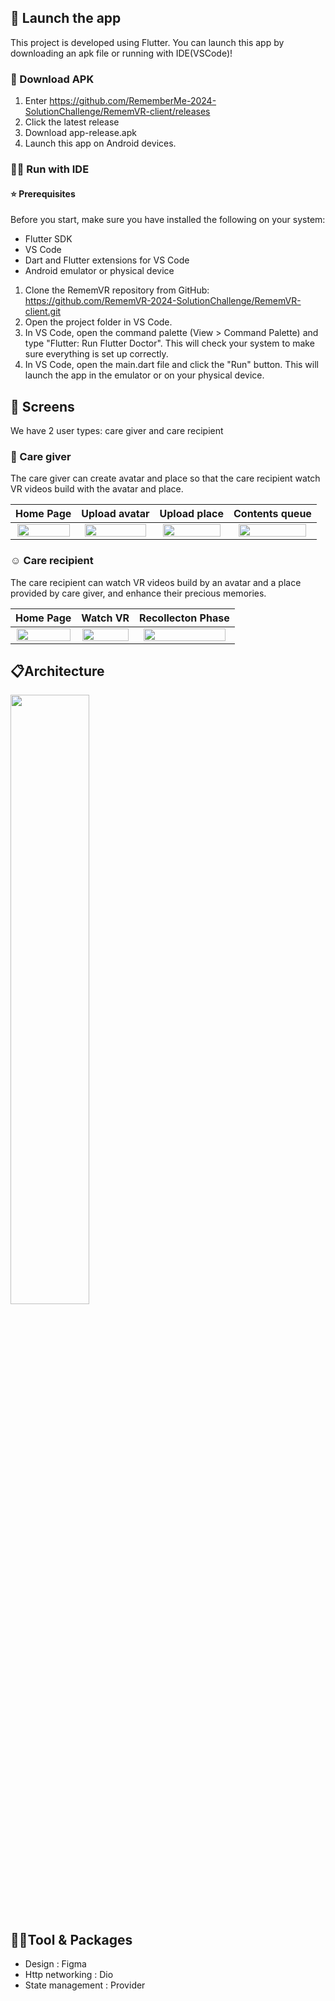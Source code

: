 
## 🚀 Launch the app

This project is developed using Flutter. You can launch this app by downloading an apk file or running with IDE(VSCode)!

### 📝 Download APK
1. Enter https://github.com/RememberMe-2024-SolutionChallenge/RememVR-client/releases
2. Click the latest release
3. Download app-release.apk
4. Launch this app on Android devices.

### 🏃‍♀️ Run with IDE

#### ⭐ Prerequisites

Before you start, make sure you have installed the following on your system:

- Flutter SDK
- VS Code
- Dart and Flutter extensions for VS Code
- Android emulator or physical device

1. Clone the RememVR repository from GitHub: https://github.com/RememVR-2024-SolutionChallenge/RememVR-client.git
2. Open the project folder in VS Code.
3. In VS Code, open the command palette (View > Command Palette) and type "Flutter: Run Flutter Doctor". This will check your system to make sure everything is set up correctly.
4. In VS Code, open the main.dart file and click the "Run" button. This will launch the app in the emulator or on your physical device.


## 📱 Screens
We have 2 user types: care giver and care recipient
### 👐 Care giver
The care giver can create avatar and place so that the care recipient watch VR videos build with the avatar and place.

|Home Page                    |   Upload avatar             |   Upload place           |  Contents queue    |
|:-------------------------:|:-------------------------:|:-------------------------:|:-------------------------:|
<img src="https://github.com/RememVR-2024-SolutionChallenge/RememVR-client/assets/101000358/b1dccbb2-b54c-4278-b235-9639994358e9" width='97%'>|<img src="https://github.com/RememVR-2024-SolutionChallenge/RememVR-client/assets/101000358/a94a6c34-7613-4596-9503-4e9d10542860" width='95%'>|<img src="https://github.com/RememVR-2024-SolutionChallenge/RememVR-client/assets/101000358/b0332b9e-1855-4726-a329-01ab141b240b" width='95%'>|<img src="https://github.com/RememVR-2024-SolutionChallenge/RememVR-client/assets/101000358/cf75b45f-a97f-4257-b08a-6e4c1d71242f" width='93%'>

### :relaxed: Care recipient
The care recipient can watch VR videos build by an avatar and a place provided by care giver, and enhance their precious memories.

|Home Page                    |   Watch VR             |     Recollecton Phase   | 
|:-------------------------:|:-------------------------:|:-------------------------:|
<img src="https://github.com/RememVR-2024-SolutionChallenge/RememVR-client/assets/101000358/fe0b7ed8-f946-4b9f-a21c-be84744107e8" width='98%'>|<img src="https://github.com/RememVR-2024-SolutionChallenge/RememVR-client/assets/101000358/50ebba2e-f022-4ffe-a669-d7b65deac1bd" width='98%'>|<img src="https://github.com/RememVR-2024-SolutionChallenge/RememVR-client/assets/101000358/7799e63e-1976-4266-a92f-bb66ad2b7cb2" width='95%'>


## 📋Architecture
<img src="https://github.com/RememberMe-2024-SolutionChallenge/RememVR-client/assets/101000358/5fc52680-0759-47b9-9a0a-b46761ea27cc" width='50%'>

## 👩‍💻Tool & Packages
- Design : Figma
- Http networking : Dio
- State management : Provider


